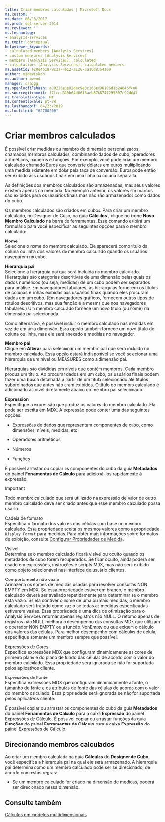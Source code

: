 ```yaml
---
title: Criar membros calculados | Microsoft Docs
ms.custom: ''
ms.date: 06/13/2017
ms.prod: sql-server-2014
ms.reviewer: ''
ms.technology:
- analysis-services
ms.topic: conceptual
helpviewer_keywords:
- calculated members [Analysis Services]
- custom measures [Analysis Services]
- members [Analysis Services], calculated
- calculations [Analysis Services], calculated members
ms.assetid: 820e4b18-9c3a-4b12-a126-ca16d8364a00
author: minewiskan
ms.author: owend
manager: craigg
ms.openlocfilehash: a80226e3e82dec9e3c163ed96106d1b24846fca0
ms.sourcegitcommit: f7fced330b64d6616aeb8766747295807c92dd41
ms.translationtype: MT
ms.contentlocale: pt-BR
ms.lasthandoff: 04/23/2019
ms.locfileid: "62700200"
---
```

# <a name="create-calculated-members"></a>Criar membros calculados
  É possível criar medidas ou membro de dimensão personalizados, chamados membros calculados, combinando dados de cubo, operadores aritméticos, números e funções. Por exemplo, você pode criar um membro calculado chamado Euros que converte dólares em euros multiplicando uma medida existente em dólar pela taxa de conversão. Euros pode então ser exibido aos usuários finais em uma linha ou coluna separada.  
  
 As definições dos membros calculados são armazenadas, mas seus valores existem apenas na memória. No exemplo anterior, os valores em marcos são exibidos para os usuários finais mas não são armazenados como dados do cubo.  
  
 Os membros calculados são criados em cubos. Para criar um membro calculado, no Designer de Cubo, na guia **Cálculos** , clique no ícone **Novo Membro Calculado** na barra de ferramentas. Esse comando exibirá um formulário para você especificar as seguintes opções para o membro calculado:  
  
 **Nome**  
 Selecione o nome do membro calculado. Ele aparecerá como título da coluna ou linha dos valores do membro calculado quando os usuários navegarem no cubo.  
  
 **Hierarquia pai**  
 Selecione a hierarquia pai que será incluída no membro calculado. Hierarquias são categorias descritivas de uma dimensão pelas quais os dados numéricos (ou seja, medidas) de um cubo podem ser separados para análise. Em navegadores tabulares, as hierarquias fornecem os títulos de colunas e linhas exibidas aos usuários finais quando eles procuram dados em um cubo. (Em navegadores gráficos, fornecem outros tipos de rótulos descritivos, mas sua função é a mesma que nos navegadores tabulares.) Um membro calculado fornece um novo título (ou nome) na dimensão pai selecionada.  
  
 Como alternativa, é possível incluir o membro calculado nas medidas em vez de em uma dimensão. Essa opção também fornece um novo título de coluna ou linha, mas ele será anexado a medidas no navegador.  
  
 **Membro pai**  
 Clique em **Alterar** para selecionar um membro pai que será incluído no membro calculado. Essa opção estará indisponível se você selecionar uma hierarquia de um nível ou MEASURES como a dimensão pai.  
  
 Hierarquias são divididas em níveis que contêm membros. Cada membro produz um título. Ao procurar dados em um cubo, os usuários finais podem fazer uma busca detalhada a partir de um título selecionado até títulos subordinados que antes não eram exibidos. O título do membro calculado é adicionado ao nível diretamente abaixo do membro pai selecionado.  
  
 **Expression**  
 Especifique a expressão que produz os valores do membro calculado. Ela pode ser escrita em MDX. A expressão pode conter uma das seguintes opções:  
  
-   Expressões de dados que representam componentes de cubo, como dimensões, níveis, medidas, etc.  
  
-   Operadores aritméticos  
  
-   Números  
  
-   Funções  
  
 É possível arrastar ou copiar os componentes do cubo da guia **Metadados** do painel **Ferramentas de Cálculo** para adicioná-los rapidamente à expressão.  
  
> [!IMPORTANT]  
>  Todo membro calculado que será utilizado na expressão de valor de outro membro calculado deve ser criado antes que esse membro calculado possa usá-lo.  
  
 Cadeia de formato  
 Especifica o formato dos valores das células com base no membro calculado. Essa propriedade aceita os mesmos valores como a propriedade `Display Format` para medidas. Para obter mais informações sobre formatos de exibição, consulte [Configurar Propriedades de Medida](configure-measure-properties.md).  
  
 Visível  
 Determina se o membro calculado ficará visível ou oculto quando os metadados do cubo forem recuperados. Se ficar oculto, ainda poderá ser usado em expressões, instruções e scripts MDX, mas não será exibido como objeto selecionável nas interface de usuário clientes.  
  
 Comportamento não vazio  
 Armazena os nomes de medidas usadas para resolver consultas NON EMPTY em MDX. Se essa propriedade estiver em branco, o membro calculado deverá ser avaliado repetidamente para determinar se o membro está vazio. Se ela contiver o nome de uma ou mais medidas, o membro calculado será tratado como vazio se todas as medidas especificadas estiverem vazias. Essa propriedade é uma dica de otimização para o Analysis Services retornar apenas registros não NULL. O retorno apenas de registros não NULL melhora o desempenho das consultas MDX que utilizam o operador NON EMPTY ou a função NonEmpty ou que exigem o cálculo dos valores das células. Para melhor desempenho com cálculos de célula, especifique somente um membro sempre que possível.  
  
 Expressões de Cores  
 Especifica expressões MDX que configuram dinamicamente as cores de primeiro plano e do plano de fundo das células de acordo com o valor do membro calculado. Essa propriedade será ignorada se não for suportada pelos aplicativos cliente.  
  
 Expressões de Fonte  
 Especifica expressões MDX que configuram dinamicamente a fonte, o tamanho de fonte e os atributos de fonte das células de acordo com o valor do membro calculado. Essa propriedade será ignorada se não for suportada pelos aplicativos cliente.  
  
 É possível copiar ou arrastar os componentes do cubo da guia **Metadados** do painel **Ferramentas de Cálculo** para a caixa **Expressão** do painel Expressões de Cálculo. É possível copiar ou arrastar funções da guia **Funções** do painel **Ferramentas de Cálculo** para a caixa **Expressão** do painel Expressões de Cálculo.  
  
## <a name="addressing-calculated-members"></a>Direcionando membros calculados  
 Ao criar um membro calculado na guia **Cálculos** do **Designer de Cubo**, você especifica a hierarquia pai na qual ele será armazenado. A hierarquia pai determina como um membro calculado pode ser se direcionado, de acordo com estas regras:  
  
-   Se um membro calculado for criado na dimensão de medidas, poderá ser direcionado nessa dimensão.  
  
## <a name="see-also"></a>Consulte também  
 [Cálculos em modelos multidimensionais](calculations-in-multidimensional-models.md)  
  
  
